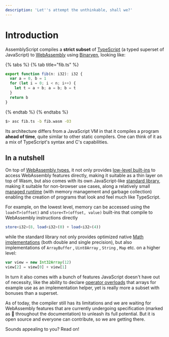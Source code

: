 ```yaml
---
description: 'Let''s attempt the unthinkable, shall we?'
---
```


# Introduction

AssemblyScript compiles a **strict subset** of [TypeScript](https://www.typescriptlang.org) \(a typed superset of JavaScript\) to [WebAssembly](https://webassembly.org) using [Binaryen](https://github.com/WebAssembly/binaryen), looking like:

{% tabs %}
{% tab title="fib.ts" %}
```typescript
export function fib(n: i32): i32 {
  var a = 0, b = 1
  for (let i = 0; i < n; i++) {
    let t = a + b; a = b; b = t
  }
  return b
}
```
{% endtab %}
{% endtabs %}

```bash
$> asc fib.ts -b fib.wasm -O3
```

Its architecture differs from a JavaScript VM in that it compiles a program **ahead of time**, quite similar to other static compilers. One can think of it as a mix of TypeScript's syntax and C's capabilities.

## In a nutshell

On top of [WebAssembly types](basics/types.md), it not only provides [low-level built-ins](basics/environment.md#low-level-webassembly-operations) to access WebAssembly features directly, making it suitable as a thin layer on top of Wasm, but also comes with its own JavaScript-like [standard library](basics/environment.md#standard-library), making it suitable for non-browser use cases, along a relatively small [managed runtime](details/runtime.md) \(with memory management and garbage collection\) enabling the creation of programs that look and feel much like TypeScript.

For example, on the lowest level, memory can be accessed using the `load<T>(offset)` and `store<T>(offset, value)` built-ins that compile to WebAssembly instructions directly

```typescript
store<i32>(8, load<i32>(0) + load<i32>(4))
```

while the standard library not only provides optimized native [Math implementations](standard-library/math.md) \(both double and single precision\), but also implementations of `ArrayBuffer` , `Uint8Array` , `String` , `Map` etc. on a higher level:

```typescript
var view = new Int32Array(12)
view[2] = view[0] + view[1]
```

In turn it also comes with a bunch of features JavaScript doesn't have out of necessity, like the ability to declare [operator overloads](details/peculiarities.md#operator-overloads) that arrays for example use as an implementation helper, yet is really more a subset with bonuses than a superset.

As of today, the compiler still has its limitations and we are waiting for WebAssembly features that are currently undergoing specification \(marked as 🦄 throughout the documentation\) to unleash its full potential. But it is open source and everyone can contribute, so we are getting there.

Sounds appealing to you? Read on!

